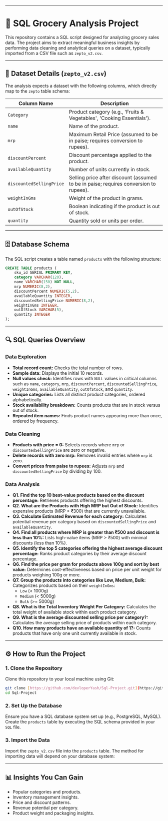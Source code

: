 
---
# 🛒 SQL Grocery Analysis Project

This repository contains a SQL script designed for analyzing grocery sales data. The project aims to extract meaningful business insights by performing data cleaning and analytical queries on a dataset, typically imported from a CSV file such as `zepto_v2.csv`.

---

## 📄 Dataset Details (`zepto_v2.csv`)

The analysis expects a dataset with the following columns, which directly map to the `zepto` table schema:

| Column Name | Description |
|---|---|
| `Category` | Product category (e.g., 'Fruits & Vegetables', 'Cooking Essentials'). |
| `name` | Name of the product. |
| `mrp` | Maximum Retail Price (assumed to be in paise; requires conversion to rupees). |
| `discountPercent` | Discount percentage applied to the product. |
| `availableQuantity` | Number of units currently in stock. |
| `discountedSellingPrice`| Selling price after discount (assumed to be in paise; requires conversion to rupees). |
| `weightInGms` | Weight of the product in grams. |
| `outOfStock` | Boolean indicating if the product is out of stock. |
| `quantity` | Quantity sold or units per order. |

---

## 🗄 Database Schema

The SQL script creates a table named `products` with the following structure:

```sql
CREATE TABLE products (
    sku_id SERIAL PRIMARY KEY,
    category VARCHAR(120),
    name VARCHAR(150) NOT NULL,
    mrp NUMERIC(8,2),
    discountPercent NUMERIC(5,2),
    availableQuantity INTEGER,
    discountedSellingPrice NUMERIC(8,2),
    weightInGms INTEGER,
    outOfStock VARCHAR(5),
    quantity INTEGER
);
```

---

## 🔍 SQL Queries Overview

### Data Exploration

* **Total record count:** Checks the total number of rows.
* **Sample data:** Displays the initial 10 records.
* **Null values check:** Identifies rows with `NULL` values in critical columns such as `name`, `category`, `mrp`, `discountPercent`, `discountedSellingPrice`, `weightInGms`, `availableQuantity`, `outOfStock`, and `quantity`.
* **Unique categories:** Lists all distinct product categories, ordered alphabetically.
* **Stock availability breakdown:** Counts products that are in stock versus out of stock.
* **Repeated item names:** Finds product names appearing more than once, ordered by frequency.

### Data Cleaning

* **Products with price = 0:** Selects records where `mrp` or `discountedSellingPrice` are zero or negative.
* **Delete records with zero mrp:** Removes invalid entries where `mrp` is zero.
* **Convert prices from paise to rupees:** Adjusts `mrp` and `discountedSellingPrice` by dividing by 100.

### Data Analysis

* **Q1. Find the top 10 best-value products based on the discount percentage:** Retrieves products offering the highest discounts.
* **Q2. What are the Products with High MRP but Out of Stock:** Identifies expensive products (MRP > ₹300) that are currently unavailable.
* **Q3. Calculate Estimated Revenue for each category:** Calculates potential revenue per category based on `discountedSellingPrice` and `availableQuantity`.
* **Q4. Find all products where MRP is greater than ₹500 and discount is less than 10%:** Lists high-value items (MRP > ₹500) with minimal discounts (less than 10%).
* **Q5. Identify the top 5 categories offering the highest average discount percentage:** Ranks product categories by their average discount percentage.
* **Q6. Find the price per gram for products above 100g and sort by best value:** Determines cost-effectiveness based on price per unit weight for products weighing 100g or more.
* **Q7. Group the products into categories like Low, Medium, Bulk:** Categorizes products based on their `weightInGms`:
    * `Low` (< 1000g)
    * `Medium` (< 5000g)
    * `Bulk` (>= 5000g)
* **Q8. What is the Total Inventory Weight Per Category:** Calculates the total weight of available stock within each product category.
* **Q9. What is the average discounted selling price per category?:** Calculates the average selling price of products within each category.
* **Q10. How many products have an available quantity of 1?:** Counts products that have only one unit currently available in stock.

---

## ⚙️ How to Run the Project

### 1. Clone the Repository

Clone this repository to your local machine using Git:

```bash
git clone [https://github.com/devloperYash/Sql-Project.git](https://github.com/devloperYash/Sql-Project.git)
cd Sql-Project
```

### 2. Set Up the Database

Ensure you have a SQL database system set up (e.g., PostgreSQL, MySQL). Create the `products` table by executing the SQL schema provided in your `SQL` file.

### 3. Import the Data

Import the `zepto_v2.csv` file into the `products` table. The method for importing data will depend on your database system:


---

## 📊 Insights You Can Gain

* Popular categories and products.
* Inventory management insights.
* Price and discount patterns.
* Revenue potential per category.
* Product weight and packaging insights.
